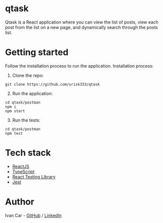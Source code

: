 # qtask

Qtask is a React application where you can view the list of posts, view each post from the list on a new page, and dynamically search through the posts list.

# Getting started

Follow the installation process to run the application.
Installation process:

1. Clone the repo:
```
git clone https://github.com/urisk333/qtask
```

2. Run the application:
```
cd qtask/postman
npm i
npm start
```

3. Run the tests:
```
cd qtask/postman
npm test
```

# Tech stack

- [ReactJS](https://reactjs.org/)
- [TypeScript](https://www.typescriptlang.org/)
- [React Testing Library](https://testing-library.com/)
- [Jest](https://jestjs.io/)

# Author

Ivan Car - [GitHub](https://github.com/urisk333) / [LinkedIn](https://www.linkedin.com/in/ivan-car/)
